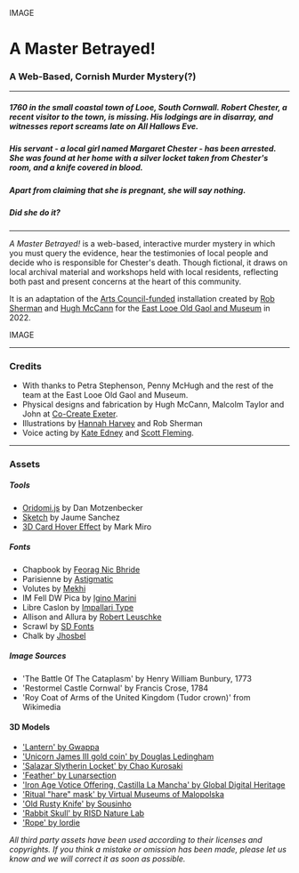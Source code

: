 IMAGE

# A Master Betrayed!
### A Web-Based, Cornish Murder Mystery(?)
----

##### 1760 in the small coastal town of Looe, South Cornwall. Robert Chester, a recent visitor to the town, is missing. His lodgings are in disarray, and witnesses report screams late on All Hallows Eve.
##### His servant - a local girl named Margaret Chester - has been arrested. She was found at her home with a silver locket taken from Chester's room, and a knife covered in blood. 
##### Apart from claiming that she is pregnant, she will say nothing.
##### Did she do it?

---

*A Master Betrayed!* is a web-based, interactive murder mystery in which you must query the evidence, hear the testimonies of local people and decide who is responsible for Chester's death. Though fictional, it draws on local archival material and workshops held with local residents, reflecting both past and present concerns at the heart of this community.

It is an adaptation of the [Arts Council-funded](http://artscouncil.org.uk) installation created by [Rob Sherman](http://bonfiredog.co.uk) and [Hugh McCann](http://hugh-mccann.com) for the [East Looe Old Gaol and Museum]() in 2022.

IMAGE

---

### Credits

- With thanks to Petra Stephenson, Penny McHugh and the rest of the team at the East Looe Old Gaol and Museum.
- Physical designs and fabrication by Hugh McCann, Malcolm Taylor and John at [Co-Create Exeter]().
- Illustrations by [Hannah Harvey]() and Rob Sherman
- Voice acting by [Kate Edney]() and [Scott Fleming]().

---

### Assets
##### Tools
- [Oridomi.js]() by Dan Motzenbecker
- [Sketch]() by Jaume Sanchez
- [3D Card Hover Effect]() by Mark Miro
##### Fonts
- Chapbook by [Feorag Nic Bhride]()
- Parisienne by [Astigmatic]()
- Volutes by [Mekhi]()
- IM Fell DW Pica by [Igino Marini]()
- Libre Caslon by [Impallari Type]()
- Allison and Allura by [Robert Leuschke]()
- Scrawl by [SD Fonts]()
- Chalk by [Jhosbel]()
##### Image Sources
- 'The Battle Of The Cataplasm' by Henry William Bunbury, 1773
- 'Restormel Castle Cornwal' by Francis Crose, 1784
- 'Roy Coat of Arms of the United Kingdom (Tudor crown)' from Wikimedia
#### 3D Models
- ['Lantern' by Gwappa]()
- ['Unicorn James III gold coin' by Douglas Ledingham]()
- ['Salazar Slytherin Locket' by Chao Kurosaki]()
- ['Feather' by Lunarsection]()
- ['Iron Age Votice Offering, Castilla La Mancha' by Global Digital Heritage]()
- ['Ritual "hare" mask' by Virtual Museums of Malopolska]()
- ['Old Rusty Knife' by Sousinho]()
- ['Rabbit Skull' by RISD Nature Lab]()
- ['Rope' by lordie]()

*All third party assets have been used according to their licenses and copyrights. If you think a mistake or omission has been made, please let us know and we will correct it as soon as possible.*
